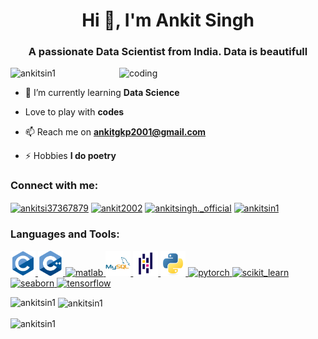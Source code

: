 <h1 align="center">Hi 👋, I'm Ankit Singh</h1>
<h3 align="center">A passionate Data Scientist from India. Data is beautifull</h3>

<img align="right" alt="coding" width="330" src="https://avatars.githubusercontent.com/u/7529151?v=4">

<p align="left"> <img src="https://komarev.com/ghpvc/?username=ankitsin1&label=Profile%20views&color=0e75b6&style=flat" alt="ankitsin1" /> </p>

- 🌱 I’m currently learning **Data Science**

- Love to play with **codes**

- 📫 Reach me on **ankitgkp2001@gmail.com**

- ⚡ Hobbies **I do poetry**

<h3 align="left">Connect with me:</h3>
<p align="left">
<a href="https://twitter.com/ankitsi37367879" target="blank"><img align="center" src="https://raw.githubusercontent.com/rahuldkjain/github-profile-readme-generator/master/src/images/icons/Social/twitter.svg" alt="ankitsi37367879" height="30" width="40" /></a>
<a href="https://linkedin.com/in/ankit2002" target="blank"><img align="center" src="https://raw.githubusercontent.com/rahuldkjain/github-profile-readme-generator/master/src/images/icons/Social/linked-in-alt.svg" alt="ankit2002" height="30" width="40" /></a>
<a href="https://instagram.com/ankitsingh._official" target="blank"><img align="center" src="https://raw.githubusercontent.com/rahuldkjain/github-profile-readme-generator/master/src/images/icons/Social/instagram.svg" alt="ankitsingh._official" height="30" width="40" /></a>
<a href="https://www.leetcode.com/ankitsin1" target="blank"><img align="center" src="https://raw.githubusercontent.com/rahuldkjain/github-profile-readme-generator/master/src/images/icons/Social/leet-code.svg" alt="ankitsin1" height="30" width="40" /></a>
</p>

<h3 align="left">Languages and Tools:</h3>
<p align="left"> <a href="https://www.cprogramming.com/" target="_blank" rel="noreferrer"> <img src="https://raw.githubusercontent.com/devicons/devicon/master/icons/c/c-original.svg" alt="c" width="40" height="40"/> </a> <a href="https://www.w3schools.com/cpp/" target="_blank" rel="noreferrer"> <img src="https://raw.githubusercontent.com/devicons/devicon/master/icons/cplusplus/cplusplus-original.svg" alt="cplusplus" width="40" height="40"/> </a> <a href="https://www.mathworks.com/" target="_blank" rel="noreferrer"> <img src="https://upload.wikimedia.org/wikipedia/commons/2/21/Matlab_Logo.png" alt="matlab" width="40" height="40"/> </a> <a href="https://www.mysql.com/" target="_blank" rel="noreferrer"> <img src="https://raw.githubusercontent.com/devicons/devicon/master/icons/mysql/mysql-original-wordmark.svg" alt="mysql" width="40" height="40"/> </a> <a href="https://pandas.pydata.org/" target="_blank" rel="noreferrer"> <img src="https://raw.githubusercontent.com/devicons/devicon/2ae2a900d2f041da66e950e4d48052658d850630/icons/pandas/pandas-original.svg" alt="pandas" width="40" height="40"/> </a> <a href="https://www.python.org" target="_blank" rel="noreferrer"> <img src="https://raw.githubusercontent.com/devicons/devicon/master/icons/python/python-original.svg" alt="python" width="40" height="40"/> </a> <a href="https://pytorch.org/" target="_blank" rel="noreferrer"> <img src="https://www.vectorlogo.zone/logos/pytorch/pytorch-icon.svg" alt="pytorch" width="40" height="40"/> </a> <a href="https://scikit-learn.org/" target="_blank" rel="noreferrer"> <img src="https://upload.wikimedia.org/wikipedia/commons/0/05/Scikit_learn_logo_small.svg" alt="scikit_learn" width="40" height="40"/> </a> <a href="https://seaborn.pydata.org/" target="_blank" rel="noreferrer"> <img src="https://seaborn.pydata.org/_images/logo-mark-lightbg.svg" alt="seaborn" width="40" height="40"/> </a> <a href="https://www.tensorflow.org" target="_blank" rel="noreferrer"> <img src="https://www.vectorlogo.zone/logos/tensorflow/tensorflow-icon.svg" alt="tensorflow" width="40" height="40"/> </a> </p>

<p><img align="left" src="https://github-readme-stats.vercel.app/api/top-langs?username=ankitsin1&show_icons=true&locale=en&layout=compact" alt="ankitsin1" /></p>

<p>&nbsp;<img align="center" src="https://github-readme-stats.vercel.app/api?username=ankitsin1&show_icons=true&locale=en" alt="ankitsin1" /></p>

<p><img align="center" src="https://github-readme-streak-stats.herokuapp.com/?user=ankitsin1&" alt="ankitsin1" /></p>
